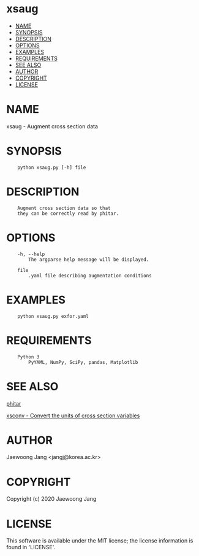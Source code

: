 # xsaug

<?xml version="1.0" ?>
<!DOCTYPE html PUBLIC "-//W3C//DTD XHTML 1.0 Strict//EN" "http://www.w3.org/TR/xhtml1/DTD/xhtml1-strict.dtd">
<html xmlns="http://www.w3.org/1999/xhtml">
<head>
<meta http-equiv="content-type" content="text/html; charset=utf-8" />
<link rev="made" href="mailto:" />
</head>

<body>



<ul id="index">
  <li><a href="#NAME">NAME</a></li>
  <li><a href="#SYNOPSIS">SYNOPSIS</a></li>
  <li><a href="#DESCRIPTION">DESCRIPTION</a></li>
  <li><a href="#OPTIONS">OPTIONS</a></li>
  <li><a href="#EXAMPLES">EXAMPLES</a></li>
  <li><a href="#REQUIREMENTS">REQUIREMENTS</a></li>
  <li><a href="#SEE-ALSO">SEE ALSO</a></li>
  <li><a href="#AUTHOR">AUTHOR</a></li>
  <li><a href="#COPYRIGHT">COPYRIGHT</a></li>
  <li><a href="#LICENSE">LICENSE</a></li>
</ul>

<h1 id="NAME">NAME</h1>

<p>xsaug - Augment cross section data</p>

<h1 id="SYNOPSIS">SYNOPSIS</h1>

<pre><code>    python xsaug.py [-h] file</code></pre>

<h1 id="DESCRIPTION">DESCRIPTION</h1>

<pre><code>    Augment cross section data so that
    they can be correctly read by phitar.</code></pre>

<h1 id="OPTIONS">OPTIONS</h1>

<pre><code>    -h, --help
        The argparse help message will be displayed.

    file
        .yaml file describing augmentation conditions</code></pre>

<h1 id="EXAMPLES">EXAMPLES</h1>

<pre><code>    python xsaug.py exfor.yaml</code></pre>

<h1 id="REQUIREMENTS">REQUIREMENTS</h1>

<pre><code>    Python 3
        PyYAML, NumPy, SciPy, pandas, Matplotlib</code></pre>

<h1 id="SEE-ALSO">SEE ALSO</h1>

<p><a href="https://github.com/jangcom/phitar">phitar</a></p>

<p><a href="https://github.com/jangcom/phitar/tree/master/utils/xsconv/xsconv.py">xsconv - Convert the units of cross section variables</a></p>

<h1 id="AUTHOR">AUTHOR</h1>

<p>Jaewoong Jang &lt;jangj@korea.ac.kr&gt;</p>

<h1 id="COPYRIGHT">COPYRIGHT</h1>

<p>Copyright (c) 2020 Jaewoong Jang</p>

<h1 id="LICENSE">LICENSE</h1>

<p>This software is available under the MIT license; the license information is found in &#39;LICENSE&#39;.</p>


</body>

</html>